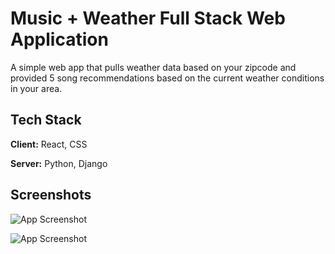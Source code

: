 
# Music + Weather Full Stack Web Application

A simple web app that pulls weather data based on your zipcode and provided 5 song recommendations based on the current weather conditions in your area.


## Tech Stack

**Client:** React, CSS

**Server:** Python, Django


## Screenshots

![App Screenshot](https://github.com/tygmcd/music-weather-full-stack/assets/114266080/f34fcf65-ac6e-4658-a661-082cbe884700)

![App Screenshot](https://via.placeholder.com/468x300?text=App+Screenshot+Here)

